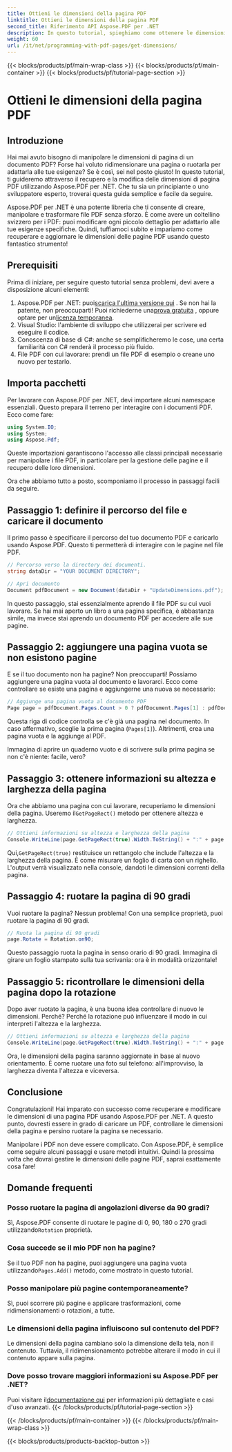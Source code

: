 ```yaml
---
title: Ottieni le dimensioni della pagina PDF
linktitle: Ottieni le dimensioni della pagina PDF
second_title: Riferimento API Aspose.PDF per .NET
description: In questo tutorial, spieghiamo come ottenere le dimensioni della pagina PDF ed eseguire manipolazioni usando Aspose.PDF per .NET. Sono forniti passaggi dettagliati per guidarti attraverso il processo.
weight: 60
url: /it/net/programming-with-pdf-pages/get-dimensions/
---
```


{{< blocks/products/pf/main-wrap-class >}}
{{< blocks/products/pf/main-container >}}
{{< blocks/products/pf/tutorial-page-section >}}

# Ottieni le dimensioni della pagina PDF

## Introduzione

Hai mai avuto bisogno di manipolare le dimensioni di pagina di un documento PDF? Forse hai voluto ridimensionare una pagina o ruotarla per adattarla alle tue esigenze? Se è così, sei nel posto giusto! In questo tutorial, ti guideremo attraverso il recupero e la modifica delle dimensioni di pagina PDF utilizzando Aspose.PDF per .NET. Che tu sia un principiante o uno sviluppatore esperto, troverai questa guida semplice e facile da seguire.

Aspose.PDF per .NET è una potente libreria che ti consente di creare, manipolare e trasformare file PDF senza sforzo. È come avere un coltellino svizzero per i PDF: puoi modificare ogni piccolo dettaglio per adattarlo alle tue esigenze specifiche. Quindi, tuffiamoci subito e impariamo come recuperare e aggiornare le dimensioni delle pagine PDF usando questo fantastico strumento!

## Prerequisiti

Prima di iniziare, per seguire questo tutorial senza problemi, devi avere a disposizione alcuni elementi:

1.  Aspose.PDF per .NET: puoi[scarica l'ultima versione qui](https://releases.aspose.com/pdf/net/) . Se non hai la patente, non preoccuparti! Puoi richiederne una[prova gratuita](https://releases.aspose.com/) , oppure optare per un[licenza temporanea](https://purchase.aspose.com/temporary-license/).
2. Visual Studio: l'ambiente di sviluppo che utilizzerai per scrivere ed eseguire il codice.
3. Conoscenza di base di C#: anche se semplificheremo le cose, una certa familiarità con C# renderà il processo più fluido.
4. File PDF con cui lavorare: prendi un file PDF di esempio o creane uno nuovo per testarlo.

## Importa pacchetti

Per lavorare con Aspose.PDF per .NET, devi importare alcuni namespace essenziali. Questo prepara il terreno per interagire con i documenti PDF. Ecco come fare:

```csharp
using System.IO;
using System;
using Aspose.Pdf;
```

Queste importazioni garantiscono l'accesso alle classi principali necessarie per manipolare i file PDF, in particolare per la gestione delle pagine e il recupero delle loro dimensioni.

Ora che abbiamo tutto a posto, scomponiamo il processo in passaggi facili da seguire.

## Passaggio 1: definire il percorso del file e caricare il documento

Il primo passo è specificare il percorso del tuo documento PDF e caricarlo usando Aspose.PDF. Questo ti permetterà di interagire con le pagine nel file PDF.

```csharp
// Percorso verso la directory dei documenti.
string dataDir = "YOUR DOCUMENT DIRECTORY";

// Apri documento
Document pdfDocument = new Document(dataDir + "UpdateDimensions.pdf");
```

In questo passaggio, stai essenzialmente aprendo il file PDF su cui vuoi lavorare. Se hai mai aperto un libro a una pagina specifica, è abbastanza simile, ma invece stai aprendo un documento PDF per accedere alle sue pagine.

## Passaggio 2: aggiungere una pagina vuota se non esistono pagine

E se il tuo documento non ha pagine? Non preoccuparti! Possiamo aggiungere una pagina vuota al documento e lavorarci. Ecco come controllare se esiste una pagina e aggiungerne una nuova se necessario:

```csharp
// Aggiunge una pagina vuota al documento PDF
Page page = pdfDocument.Pages.Count > 0 ? pdfDocument.Pages[1] : pdfDocument.Pages.Add();
```

Questa riga di codice controlla se c'è già una pagina nel documento. In caso affermativo, sceglie la prima pagina (`Pages[1]`). Altrimenti, crea una pagina vuota e la aggiunge al PDF.

Immagina di aprire un quaderno vuoto e di scrivere sulla prima pagina se non c'è niente: facile, vero?

## Passaggio 3: ottenere informazioni su altezza e larghezza della pagina

 Ora che abbiamo una pagina con cui lavorare, recuperiamo le dimensioni della pagina. Useremo il`GetPageRect()` metodo per ottenere altezza e larghezza.

```csharp
// Ottieni informazioni su altezza e larghezza della pagina
Console.WriteLine(page.GetPageRect(true).Width.ToString() + ":" + page.GetPageRect(true).Height.ToString());
```

 Qui,`GetPageRect(true)` restituisce un rettangolo che include l'altezza e la larghezza della pagina. È come misurare un foglio di carta con un righello. L'output verrà visualizzato nella console, dandoti le dimensioni correnti della pagina.

## Passaggio 4: ruotare la pagina di 90 gradi

Vuoi ruotare la pagina? Nessun problema! Con una semplice proprietà, puoi ruotare la pagina di 90 gradi.

```csharp
// Ruota la pagina di 90 gradi
page.Rotate = Rotation.on90;
```

Questo passaggio ruota la pagina in senso orario di 90 gradi. Immagina di girare un foglio stampato sulla tua scrivania: ora è in modalità orizzontale!

## Passaggio 5: ricontrollare le dimensioni della pagina dopo la rotazione

Dopo aver ruotato la pagina, è una buona idea controllare di nuovo le dimensioni. Perché? Perché la rotazione può influenzare il modo in cui interpreti l'altezza e la larghezza.

```csharp
// Ottieni informazioni su altezza e larghezza della pagina
Console.WriteLine(page.GetPageRect(true).Width.ToString() + ":" + page.GetPageRect(true).Height.ToString());
```

Ora, le dimensioni della pagina saranno aggiornate in base al nuovo orientamento. È come ruotare una foto sul telefono: all'improvviso, la larghezza diventa l'altezza e viceversa.


## Conclusione

Congratulazioni! Hai imparato con successo come recuperare e modificare le dimensioni di una pagina PDF usando Aspose.PDF per .NET. A questo punto, dovresti essere in grado di caricare un PDF, controllare le dimensioni della pagina e persino ruotare la pagina se necessario.

Manipolare i PDF non deve essere complicato. Con Aspose.PDF, è semplice come seguire alcuni passaggi e usare metodi intuitivi. Quindi la prossima volta che dovrai gestire le dimensioni delle pagine PDF, saprai esattamente cosa fare!

## Domande frequenti

### Posso ruotare la pagina di angolazioni diverse da 90 gradi?
 Sì, Aspose.PDF consente di ruotare le pagine di 0, 90, 180 o 270 gradi utilizzando`Rotation` proprietà.

### Cosa succede se il mio PDF non ha pagine?
 Se il tuo PDF non ha pagine, puoi aggiungere una pagina vuota utilizzando`Pages.Add()` metodo, come mostrato in questo tutorial.

### Posso manipolare più pagine contemporaneamente?
Sì, puoi scorrere più pagine e applicare trasformazioni, come ridimensionamenti o rotazioni, a tutte.

### Le dimensioni della pagina influiscono sul contenuto del PDF?
Le dimensioni della pagina cambiano solo la dimensione della tela, non il contenuto. Tuttavia, il ridimensionamento potrebbe alterare il modo in cui il contenuto appare sulla pagina.

### Dove posso trovare maggiori informazioni su Aspose.PDF per .NET?
 Puoi visitare il[documentazione qui](https://reference.aspose.com/pdf/net/) per informazioni più dettagliate e casi d'uso avanzati.
{{< /blocks/products/pf/tutorial-page-section >}}

{{< /blocks/products/pf/main-container >}}
{{< /blocks/products/pf/main-wrap-class >}}

{{< blocks/products/products-backtop-button >}}
